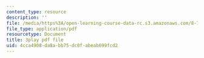 ```yaml
---
content_type: resource
description: ''
file: /media/https%3A/open-learning-course-data-rc.s3.amazonaws.com/8-701-introduction-to-nuclear-and-particle-physics-fall-2020/4cca4908da8abb75dc0fabeab699fcd2_Xwr97XAqaaU.pdf
file_type: application/pdf
resourcetype: Document
title: 3play pdf file
uid: 4cca4908-da8a-bb75-dc0f-abeab699fcd2
---
```

